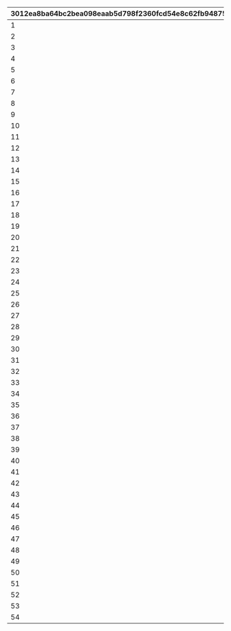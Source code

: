 |3012ea8ba64bc2bea098eaab5d798f2360fcd54e8c62fb9487594c77ece1db15|03060c4f0831a7f516cfb25d775566ed27de7a2b25a68debf24a91d6f5abd18a|55c5878840a1d2c683aca93c43535fe073b5090480ccc36eba79d45f8ab70702|c77c1a490e8df2a17df9f9e121e586591be147c4a2d9d052bc7f9e50e63cbd6d|451e2014a967a1e820464ce050745d970bbe4ee348329a70e07f05516951d49d|cfd602699cd9ccc478f03033081ad12f1a125f4875426e7034d793786cfec92f|5f0231f89bd38306a14683197bcf1b61a59ecce37c298082b0ce9bf1c130b39f|
| --- | --- | --- | --- | --- | --- | --- |
|1|2018/09/18 14:59:59|2018/09/13 12:00:00|1001|2018/09/18 5:00:00|7001000|2018/09/17 14:59:59|
|2|2018/10/18 14:59:59|2018/10/13 12:00:00|1002|2018/10/18 5:00:00|7002000|2018/10/17 14:59:59|
|3|2018/11/19 14:59:59|2018/11/14 12:00:00|1003|2018/11/19 5:00:00|7003000|2018/11/18 14:59:59|
|4|2018/12/19 14:59:59|2018/12/14 12:00:00|1004|2018/12/19 5:00:00|7003003|2018/12/18 14:59:59|
|5|2019/01/19 14:59:59|2019/01/14 12:00:00|1005|2019/01/19 5:00:00|7004000|2019/01/18 14:59:59|
|6|2019/02/19 11:59:59|2019/02/14 15:00:00|1006|2019/02/19 5:00:00|7004003|2019/02/18 11:59:59|
|7|2019/03/19 14:59:59|2019/03/14 12:00:00|1007|2019/03/19 5:00:00|7005000|2019/03/18 14:59:59|
|8|2019/04/18 20:59:59|2019/04/13 12:00:00|1008|2019/04/18 5:00:00|7005003|2019/04/17 20:59:59|
|9|2019/05/18 20:59:59|2019/05/13 12:00:00|1009|2019/05/18 5:00:00|7006000|2019/05/17 20:59:59|
|10|2019/06/19 20:59:59|2019/06/14 12:00:00|1010|2019/06/19 5:00:00|7006003|2019/06/18 20:59:59|
|11|2019/07/22 20:59:59|2019/07/15 12:00:00|1011|2019/07/22 5:00:00|7007000|2019/07/21 20:59:59|
|12|2019/08/19 20:59:59|2019/08/14 10:00:00|1012|2019/08/19 5:00:00|7007003|2019/08/18 20:59:59|
|13|2019/09/19 20:59:59|2019/09/14 12:00:00|1013|2019/09/19 5:00:00|7008000|2019/09/18 20:59:59|
|14|2019/10/19 20:59:59|2019/10/14 12:00:00|1014|2019/10/19 5:00:00|7008003|2019/10/18 20:59:59|
|15|2019/11/19 20:59:59|2019/11/14 12:00:00|1015|2019/11/19 5:00:00|7009000|2019/11/18 20:59:59|
|16|2019/12/19 20:59:59|2019/12/14 12:00:00|1016|2019/12/19 5:00:00|7009003|2019/12/18 20:59:59|
|17|2020/01/21 20:59:59|2020/01/14 12:00:00|1017|2020/01/21 5:00:00|7010000|2020/01/20 20:59:59|
|18|2020/02/21 20:59:59|2020/02/14 12:00:00|1018|2020/02/21 5:00:00|7010003|2020/02/20 20:59:59|
|19|2020/03/19 20:59:59|2020/03/12 12:00:00|1019|2020/03/19 5:00:00|7011000|2020/03/18 20:59:59|
|20|2020/04/19 20:59:59|2020/04/14 12:00:00|1020|2020/04/19 5:00:00|7011003|2020/04/18 20:59:59|
|21|2020/05/19 20:59:59|2020/05/14 12:00:00|1021|2020/05/19 5:00:00|7012000|2020/05/18 20:59:59|
|22|2020/06/19 20:59:59|2020/06/14 12:00:00|1022|2020/06/19 5:00:00|7012003|2020/06/18 20:59:59|
|23|2020/07/19 20:59:59|2020/07/14 12:00:00|1023|2020/07/19 5:00:00|7013000|2020/07/18 20:59:59|
|24|2020/08/19 20:59:59|2020/08/14 12:00:00|1024|2020/08/19 5:00:00|7013003|2020/08/18 20:59:59|
|25|2020/09/20 20:59:59|2020/09/15 12:00:00|1025|2020/09/20 5:00:00|7014000|2020/09/19 20:59:59|
|26|2020/10/19 20:59:59|2020/10/14 12:00:00|1026|2020/10/19 5:00:00|7014003|2020/10/18 20:59:59|
|27|2020/11/24 20:59:59|2020/11/18 12:00:00|1027|2020/11/24 5:00:00|7015000|2020/11/23 20:59:59|
|28|2020/12/23 20:59:59|2020/12/18 12:00:00|1028|2020/12/23 5:00:00|7015003|2020/12/22 20:59:59|
|29|2021/01/23 20:59:59|2021/01/18 12:00:00|1029|2021/01/23 5:00:00|7016000|2021/01/22 20:59:59|
|30|2021/02/23 20:59:59|2021/02/18 12:00:00|1030|2021/02/23 5:00:00|7016003|2021/02/22 20:59:59|
|31|2021/03/23 20:59:59|2021/03/18 12:00:00|1031|2021/03/23 5:00:00|7017000|2021/03/22 20:59:59|
|32|2021/04/21 20:59:59|2021/04/16 12:00:00|1032|2021/04/21 5:00:00|7017003|2021/04/20 20:59:59|
|33|2021/05/22 20:59:59|2021/05/17 12:00:00|1033|2021/05/22 5:00:00|7018000|2021/05/21 20:59:59|
|34|2021/06/22 20:59:59|2021/06/17 12:00:00|1034|2021/06/22 5:00:00|7018003|2021/06/21 20:59:59|
|35|2021/07/21 20:59:59|2021/07/16 12:00:00|1035|2021/07/21 5:00:00|7019000|2021/07/20 20:59:59|
|36|2021/08/21 20:59:59|2021/08/16 12:00:00|1036|2021/08/21 5:00:00|7019003|2021/08/20 20:59:59|
|37|2021/09/21 20:59:59|2021/09/16 12:00:00|1037|2021/09/21 5:00:00|7020000|2021/09/20 20:59:59|
|38|2021/10/22 20:59:59|2021/10/17 12:00:00|1038|2021/10/22 5:00:00|7020003|2021/10/21 20:59:59|
|39|2021/11/22 20:59:59|2021/11/17 12:00:00|1039|2021/11/22 5:00:00|7021000|2021/11/21 20:59:59|
|40|2021/12/21 20:59:59|2021/12/16 12:00:00|1040|2021/12/21 5:00:00|7021003|2021/12/20 20:59:59|
|41|2022/01/22 20:59:59|2022/01/17 12:00:00|1041|2022/01/22 5:00:00|7022000|2022/01/21 20:59:59|
|42|2022/02/22 20:59:59|2022/02/17 12:00:00|1042|2022/02/22 5:00:00|7022003|2022/02/21 20:59:59|
|43|2022/03/22 20:59:59|2022/03/17 12:00:00|1043|2022/03/22 5:00:00|7023000|2022/03/21 20:59:59|
|44|2022/05/22 20:59:59|2022/05/17 12:00:00|1044|2022/05/22 5:00:00|7023003|2022/05/21 20:59:59|
|45|2022/07/24 20:59:59|2022/07/19 13:00:00|1045|2022/07/24 5:00:00|7024000|2022/07/23 20:59:59|
|46|2022/09/21 20:59:59|2022/09/16 12:00:00|1046|2022/09/21 5:00:00|7024003|2022/09/20 20:59:59|
|47|2022/11/23 20:59:59|2022/11/18 12:00:00|1047|2022/11/23 5:00:00|7025000|2022/11/22 20:59:59|
|48|2023/02/20 20:59:59|2023/02/15 15:00:00|1048|2023/02/20 5:00:00|7025003|2023/02/19 20:59:59|
|49|2023/05/23 20:59:59|2023/05/18 12:00:00|1049|2023/05/23 5:00:00|7026000|2023/05/22 20:59:59|
|50|2023/08/21 20:59:59|2023/08/16 12:00:00|1050|2023/08/21 5:00:00|7026003|2023/08/20 20:59:59|
|51|2023/11/22 20:59:59|2023/11/17 12:00:00|1051|2023/11/22 5:00:00|7027000|2023/11/21 20:59:59|
|52|2024/03/21 20:59:59|2024/03/16 12:00:00|1052|2024/03/21 5:00:00|7027003|2024/03/20 20:59:59|
|53|2024/07/22 20:59:59|2024/07/17 12:00:00|1053|2024/07/22 5:00:00|7028000|2024/07/21 20:59:59|
|54|2025/01/22 20:59:59|2025/01/17 12:00:00|1054|2025/01/22 5:00:00|7028003|2025/01/21 20:59:59|